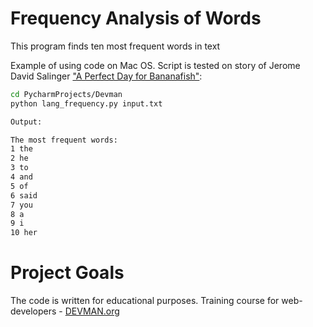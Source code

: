# Frequency Analysis of Words

This program finds ten most frequent words in text

Example of using code on Mac OS. Script is tested on story of Jerome David Salinger ["A Perfect Day for Bananafish"](http://ae-lib.org.ua/salinger/Texts/N1-Bananafish-en.htm):

```bash
cd PycharmProjects/Devman
python lang_frequency.py input.txt

Output: 

The most frequent words:
1 the
2 he
3 to
4 and
5 of
6 said
7 you
8 a
9 i
10 her
```

# Project Goals

The code is written for educational purposes. Training course for web-developers - [DEVMAN.org](https://devman.org)
